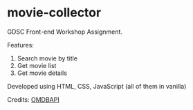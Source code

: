 # movie-collector
GDSC Front-end Workshop Assignment.

Features:
1. Search movie by title
2. Get movie list
3. Get movie details

Developed using HTML, CSS, JavaScript (all of them in vanilla)

Credits: [OMDBAPI](https://omdbapi.com/)

